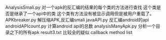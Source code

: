 AnalysisSmali.py
    对一个apk的反汇编的结果的每个类的方法进行查找
    这个类是否是继承了一个api中的类
    这个类有方法没有被显示调用但是被用户重载了。
APKbreaker.py
    解压缩APK,反汇编smali
javaAPI.py
    反汇编android的api
androidAPIcount.py
    计算android api的总数
analysisManyApk.py
    分析一个目录之下的所有apk
result3.txt
    比较全的疑似 callback method list
